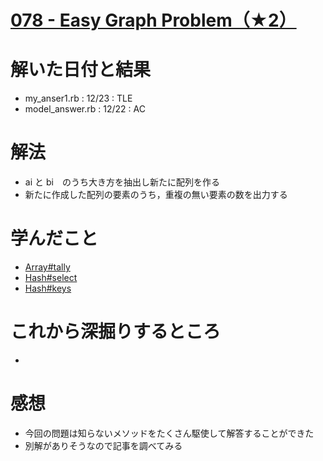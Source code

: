 # [078 - Easy Graph Problem（★2）](https://atcoder.jp/contests/typical90/tasks/typical90_bz)

# 解いた日付と結果
* my_anser1.rb : 12/23 : TLE  
* model_answer.rb : 12/22 : AC    

# 解法
* ai と bi　のうち大き方を抽出し新たに配列を作る
* 新たに作成した配列の要素のうち，重複の無い要素の数を出力する

# 学んだこと
* [Array#tally](https://docs.ruby-lang.org/ja/latest/method/Enumerable/i/tally.html)
* [Hash#select](https://docs.ruby-lang.org/ja/latest/method/Hash/i/filter.html)
* [Hash#keys](https://docs.ruby-lang.org/ja/latest/method/Hash/i/keys.html)
 

# これから深掘りするところ
* 

# 感想
* 今回の問題は知らないメソッドをたくさん駆使して解答することができた
* 別解がありそうなので記事を調べてみる
